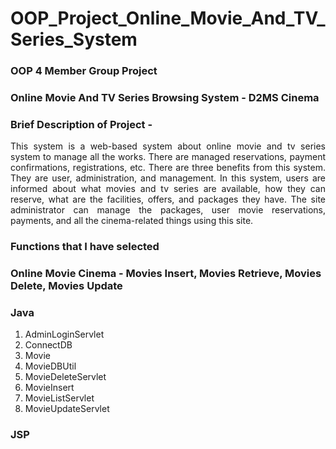 # OOP_Project_Online_Movie_And_TV_Series_System

### OOP 4 Member Group Project
### Online Movie And TV Series Browsing System - D2MS Cinema
### Brief Description of Project -
<p align="justify">
This system is a web-based system about online movie and tv series system to manage all the works. There are managed reservations, payment confirmations, registrations, etc.
There are three benefits from this system. They are user, administration, and management. In this system, users are informed about what movies and tv series are available, how they can reserve, what are the facilities, offers, and packages they have. The site administrator can manage the packages, user movie reservations, payments, and all the cinema-related things using this site.
</p>

### Functions that I have selected
### Online Movie Cinema - Movies Insert, Movies Retrieve, Movies Delete, Movies Update
### Java

<ol>
  <li>AdminLoginServlet</li>

  <li>ConnectDB</li>
  
  <li>Movie</li>
  
  <li>MovieDBUtil</li>

  <li>MovieDeleteServlet</li>

  <li>MovieInsert</li>
  
  <li>MovieListServlet</li>
  
  <li>MovieUpdateServlet</li>
</ol>

### JSP

